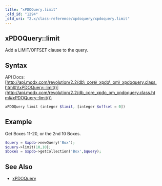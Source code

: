 ```yaml
---
title: "xPDOQuery.limit"
_old_id: "1294"
_old_uri: "2.x/class-reference/xpdoquery/xpdoquery.limit"
---
```


## xPDOQuery::limit

Add a LIMIT/OFFSET clause to the query.

## Syntax

API Docs: [http://api.modx.com/revolution/2.2/db\_core\_xpdo\_om\_xpdoquery.class.html#\\xPDOQuery::limit()](http://api.modx.com/revolution/2.2/db_core_xpdo_om_xpdoquery.class.html#xPDOQuery::limit())

``` php 
xPDOQuery limit (integer $limit, [integer $offset = 0])
```

## Example

Get Boxes 11-20, or the 2nd 10 Boxes.

``` php 
$query = $xpdo->newQuery('Box');
$query->limit(10,10);
$boxes = $xpdo->getCollection('Box',$query);
```

## See Also

- [xPDOQuery](/xpdo/2.x/class-reference/xpdoquery "xPDOQuery")